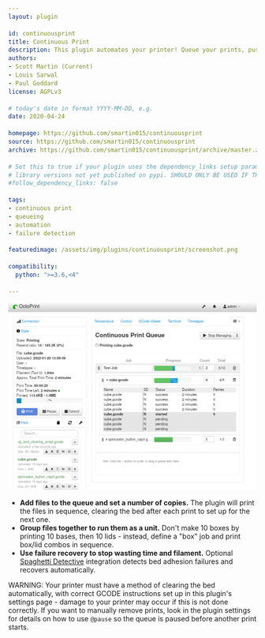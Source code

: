 ```yaml
---
layout: plugin

id: continuousprint
title: Continuous Print
description: This plugin automates your printer! Queue your prints, push the button, and walk away - now with auto bed clearing and failure recovery.
authors: 
- Scott Martin (Current)
- Louis Sarwal
- Paul Goddard
license: AGPLv3

# today's date in format YYYY-MM-DD, e.g.
date: 2020-04-24

homepage: https://github.com/smartin015/continuousprint
source: https://github.com/smartin015/continuousprint
archive: https://github.com/smartin015/continuousprint/archive/master.zip

# Set this to true if your plugin uses the dependency_links setup parameter to include
# library versions not yet published on pypi. SHOULD ONLY BE USED IF THERE IS NO OTHER OPTION!
#follow_dependency_links: false

tags:
- continuous print
- queueing
- automation
- failure detection

featuredimage: /assets/img/plugins/continuousprint/screenshot.png

compatibility:
  python: ">=3.6,<4"

---
```


![screenshot](/assets/img/plugins/continuousprint/screenshot.png)

* **Add files to the queue and set a number of copies.** The plugin will print the files in sequence, clearing the bed after each print to set up for the next one.
* **Group files together to run them as a unit.** Don't make 10 boxes by printing 10 bases, then 10 lids - instead, define a "box" job and print box/lid combos in sequence.
* **Use failure recovery to stop wasting time and filament.** Optional [Spaghetti Detective](https://www.thespaghettidetective.com/) integration detects bed adhesion failures and recovers automatically.

WARNING: Your printer must have a method of clearing the bed automatically, with correct GCODE instructions set up in this plugin's settings page - damage to your printer may occur if this is not done correctly. If you want to manually remove prints, look in the plugin settings for details on how to use `@pause` so the queue is paused before another print starts.

